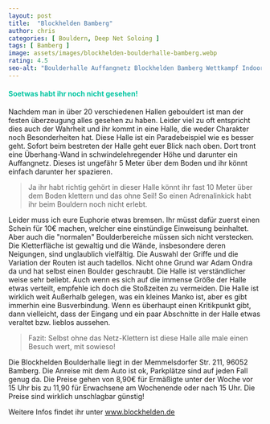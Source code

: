 ```yaml
---
layout: post
title:  "Blockhelden Bamberg"
author: chris
categories: [ Bouldern, Deep Net Soloing ]
tags: [ Bamberg ]
image: assets/images/blockhelden-boulderhalle-bamberg.webp
rating: 4.5
seo-alt: "Boulderhalle Auffangnetz Blockhelden Bamberg Wettkampf Indoor Klettern Kletterhalle"
---
```


#### <span style="color:#00c5a1">Soetwas habt ihr noch nicht gesehen!</span>
Nachdem man in über 20 verschiedenen Hallen gebouldert ist man der festen überzeugung alles gesehen zu haben. Leider viel zu oft entspricht dies auch der Wahrheit und ihr kommt in eine Halle, die weder Charakter noch Besonderheiten hat. Diese Halle ist ein Paradebeispiel wie es besser geht. Sofort beim bestreten der Halle geht euer Blick nach oben. Dort tront eine Überhang-Wand in schwindelehregender Höhe und darunter ein Auffangnetz. Dieses ist ungefähr 5 Meter über dem Boden und ihr könnt einfach darunter her spazieren.
> Ja ihr habt richtig gehört in dieser Halle könnt ihr fast 10 Meter über dem Boden klettern und das ohne Seil! So einen Adrenalinkick habt ihr beim Bouldern noch nicht erlebt.

Leider muss ich eure Euphorie etwas bremsen. Ihr müsst dafür zuerst einen Schein für 10€ machen, welcher eine einstündige Einweisung beinhaltet. Aber auch die "normalen" Boulderbereiche müssen sich nicht verstecken. Die Kletterfläche ist gewaltig und die Wände, insbesondere deren Neigungen, sind unglaublich vielfältig. Die Auswahl der Griffe und die Variation der Routen ist auch tadellos. Nicht ohne Grund war Adam Ondra da und hat selbst einen Boulder geschraubt. 
Die Halle ist verständlicher weise sehr beliebt. Auch wenn es sich auf die immense Größe der Halle etwas verteilt, empfehle ich doch die Stoßzeiten zu vermeiden. Die Halle ist wirklich weit Außerhalb gelegen, was ein kleines Manko ist, aber es gibt immerhin eine Busverbindung. Wenn es überhaupt einen Kritikpunkt gibt, dann vielleicht, dass der Eingang und ein paar Abschnitte in der Halle etwas veraltet bzw. lieblos aussehen. 
> Fazit: Selbst ohne das Netz-Klettern ist diese Halle alle male einen Besuch wert, mit sowieso!

Die Blockhelden Boulderhalle liegt in der Memmelsdorfer Str. 211, 96052 Bamberg. Die Anreise mit dem Auto ist ok, Parkplätze sind auf jeden Fall genug da. Die Preise gehen von 8,90€ für Ermäßigte unter der Woche vor 15 Uhr bis zu 11,90 für Erwachsene am Wochenende oder nach 15 Uhr. Die Preise sind wirklich unschlagbar günstig!

Weitere Infos findet ihr unter <a href="https://blockhelden.de/" target="_blank">www.blockhelden.de</a>